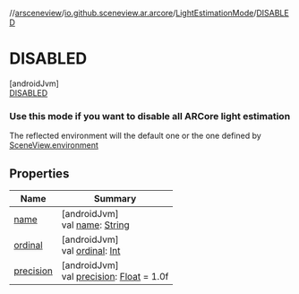 //[arsceneview](../../../../index.md)/[io.github.sceneview.ar.arcore](../../index.md)/[LightEstimationMode](../index.md)/[DISABLED](index.md)

# DISABLED

[androidJvm]\
[DISABLED](index.md)

###  Use this mode if you want to disable all ARCore light estimation

The reflected environment will the default one or the one defined by [SceneView.environment](../../../io.github.sceneview.ar/-ar-scene-view/index.md#-769674583%2FProperties%2F-58641720)

## Properties

| Name | Summary |
|---|---|
| [name](../../../io.github.sceneview.ar.scene/-plane-renderer/-plane-renderer-mode/-r-e-n-d-e-r_-c-e-n-t-e-r/index.md#-372974862%2FProperties%2F-58641720) | [androidJvm]<br>val [name](../../../io.github.sceneview.ar.scene/-plane-renderer/-plane-renderer-mode/-r-e-n-d-e-r_-c-e-n-t-e-r/index.md#-372974862%2FProperties%2F-58641720): [String](https://kotlinlang.org/api/latest/jvm/stdlib/kotlin/-string/index.html) |
| [ordinal](../../../io.github.sceneview.ar.scene/-plane-renderer/-plane-renderer-mode/-r-e-n-d-e-r_-c-e-n-t-e-r/index.md#-739389684%2FProperties%2F-58641720) | [androidJvm]<br>val [ordinal](../../../io.github.sceneview.ar.scene/-plane-renderer/-plane-renderer-mode/-r-e-n-d-e-r_-c-e-n-t-e-r/index.md#-739389684%2FProperties%2F-58641720): [Int](https://kotlinlang.org/api/latest/jvm/stdlib/kotlin/-int/index.html) |
| [precision](../precision.md) | [androidJvm]<br>val [precision](../precision.md): [Float](https://kotlinlang.org/api/latest/jvm/stdlib/kotlin/-float/index.html) = 1.0f |
